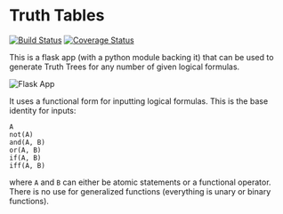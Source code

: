 Truth Tables
============

[![Build Status](https://travis-ci.org/MasterOdin/TruthTables.svg?branch=master)](https://travis-ci.org/MasterOdin/TruthTables) [![Coverage Status](https://coveralls.io/repos/github/MasterOdin/TruthTables/badge.svg?branch=master)](https://coveralls.io/github/MasterOdin/TruthTables?branch=master)

This is a flask app (with a python module backing it) that can be used to generate Truth Trees for any number of given logical formulas.

![Flask App](https://raw.githubusercontent.com/MasterOdin/TruthTables/master/images/screenshot1.png)

It uses a functional form for inputting logical formulas. This is the base identity for inputs:
```
A
not(A)
and(A, B)
or(A, B)
if(A, B)
iff(A, B)
```
where `A` and `B` can either be atomic statements or a functional operator. There is no use for generalized functions (everything is unary or binary functions).